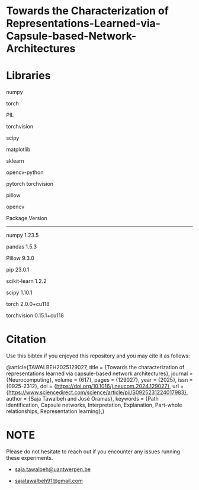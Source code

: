 # Towards the Characterization of Representations-Learned-via-Capsule-based-Network-Architectures

# **Libraries**
numpy

torch

PIL

torchvision

scipy

matplotlib

sklearn

opencv-python

pytorch torchvision

pillow

opencv

Package                 Version

----------------------- ------------

numpy                   1.23.5

pandas                  1.5.3

Pillow                  9.3.0

pip                     23.0.1

scikit-learn            1.2.2

scipy                   1.10.1

torch                   2.0.0+cu118

torchvision             0.15.1+cu118



# **Citation**
Use this bibtex if you enjoyed this repository and you may cite it as follows:

@article{TAWALBEH2025129027,
title = {Towards the characterization of representations learned via capsule-based network architectures},
journal = {Neurocomputing},
volume = {617},
pages = {129027},
year = {2025},
issn = {0925-2312},
doi = {https://doi.org/10.1016/j.neucom.2024.129027},
url = {https://www.sciencedirect.com/science/article/pii/S0925231224017983},
author = {Saja Tawalbeh and José Oramas},
keywords = {Path identification, Capsule networks, Interpretation, Explanation, Part-whole relationships, Representation learning},}


# **NOTE**
Please do not hesitate to reach out if you encounter any issues running these experiments.

- saja.tawalbeh@uantwerpen.be

- sajatawalbeh91@gmail.com
